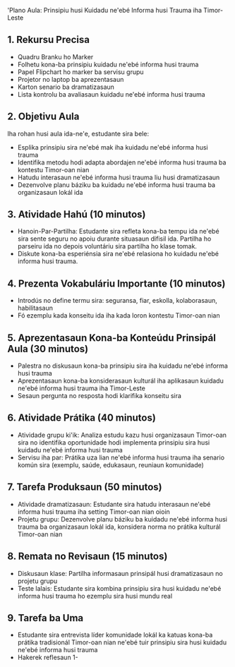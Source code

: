 'Plano Aula: Prinsipiu husi Kuidadu ne'ebé Informa husi Trauma iha Timor-Leste

## 1. Rekursu Precisa

- Quadru Branku ho Marker
- Folhetu kona-ba prinsipiu kuidadu ne'ebé informa husi trauma
- Papel Flipchart ho marker ba servisu grupu
- Projetor no laptop ba aprezentasaun
- Karton senario ba dramatizasaun
- Lista kontrolu ba avaliasaun kuidadu ne'ebé informa husi trauma

## 2. Objetivu Aula

Iha rohan husi aula ida-ne'e, estudante sira bele:
- Esplika prinsipiu sira ne'ebé mak iha kuidadu ne'ebé informa husi trauma
- Identifika metodu hodi adapta abordajen ne'ebé informa husi trauma ba kontestu Timor-oan nian
- Hatudu interasaun ne'ebé informa husi trauma liu husi dramatizasaun
- Dezenvolve planu báziku ba kuidadu ne'ebé informa husi trauma ba organizasaun lokál ida

## 3. Atividade Hahú (10 minutos)

- Hanoin-Par-Partilha: Estudante sira refleta kona-ba tempu ida ne'ebé sira sente seguru no apoiu durante situasaun difisil ida. Partilha ho parseiru ida no depois voluntáriu sira partilha ho klase tomak.
- Diskute kona-ba esperiénsia sira ne'ebé relasiona ho kuidadu ne'ebé informa husi trauma.

## 4. Prezenta Vokabuláriu Importante (10 minutos)

- Introdús no define termu sira: seguransa, fiar, eskolla, kolaborasaun, habilitasaun
- Fó ezemplu kada konseitu ida iha kada loron kontestu Timor-oan nian

## 5. Aprezentasaun Kona-ba Konteúdu Prinsipál Aula (30 minutos)

- Palestra no diskusaun kona-ba prinsipiu sira iha kuidadu ne'ebé informa husi trauma
- Aprezentasaun kona-ba konsiderasaun kulturál iha aplikasaun kuidadu ne'ebé informa husi trauma iha Timor-Leste
- Sesaun pergunta no resposta hodi klarifika konseitu sira

## 6. Atividade Prátika (40 minutos)

- Atividade grupu ki'ik: Analiza estudu kazu husi organizasaun Timor-oan sira no identifika oportunidade hodi implementa prinsipiu sira husi kuidadu ne'ebé informa husi trauma
- Servisu iha par: Prátika uza lian ne'ebé informa husi trauma iha senario komún sira (exemplu, saúde, edukasaun, reuniaun komunidade)

## 7. Tarefa Produksaun (50 minutos)

- Atividade dramatizasaun: Estudante sira hatudu interasaun ne'ebé informa husi trauma iha setting Timor-oan nian oioin
- Projetu grupu: Dezenvolve planu báziku ba kuidadu ne'ebé informa husi trauma ba organizasaun lokál ida, konsidera norma no prátika kulturál Timor-oan nian

## 8. Remata no Revisaun (15 minutos)

- Diskusaun klase: Partilha informasaun prinsipál husi dramatizasaun no projetu grupu
- Teste lalais: Estudante sira kombina prinsipiu sira husi kuidadu ne'ebé informa husi trauma ho ezemplu sira husi mundu real

## 9. Tarefa ba Uma

- Estudante sira entrevista líder komunidade lokál ka katuas kona-ba prátika tradisionál Timor-oan nian ne'ebé tuir prinsipiu sira husi kuidadu ne'ebé informa husi trauma
- Hakerek reflesaun 1-